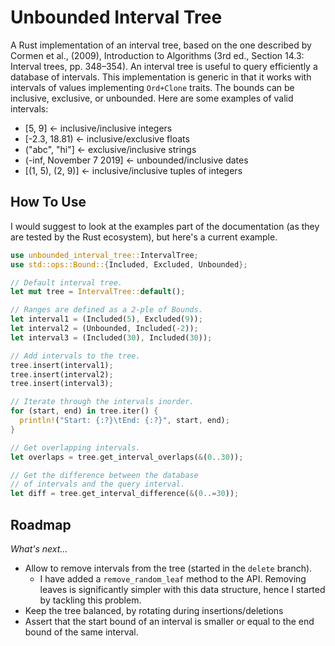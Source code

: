 # Unbounded Interval Tree

A Rust implementation of an interval tree, based on the one described by Cormen et al., (2009), Introduction to Algorithms (3rd ed., Section 14.3: Interval trees, pp. 348–354). An interval tree is useful to query efficiently a database of intervals. This implementation is generic in that it works with intervals of values implementing `Ord+Clone` traits. The bounds can be inclusive, exclusive, or unbounded. Here are some examples of valid intervals:

* [5, 9] <- inclusive/inclusive integers
* [-2.3, 18.81) <- inclusive/exclusive floats
* ("abc", "hi"] <- exclusive/inclusive strings
* (-inf, November 7 2019] <- unbounded/inclusive dates
* [(1, 5), (2, 9)] <- inclusive/inclusive tuples of integers

## How To Use

I would suggest to look at the examples part of the documentation (as they are tested by the Rust ecosystem), but here's a current example.

```rust
use unbounded_interval_tree::IntervalTree;
use std::ops::Bound::{Included, Excluded, Unbounded};

// Default interval tree.
let mut tree = IntervalTree::default();

// Ranges are defined as a 2-ple of Bounds.
let interval1 = (Included(5), Excluded(9));
let interval2 = (Unbounded, Included(-2));
let interval3 = (Included(30), Included(30));

// Add intervals to the tree.
tree.insert(interval1);
tree.insert(interval2);
tree.insert(interval3);

// Iterate through the intervals inorder.
for (start, end) in tree.iter() {
  println!("Start: {:?}\tEnd: {:?}", start, end);
}

// Get overlapping intervals.
let overlaps = tree.get_interval_overlaps(&(0..30));

// Get the difference between the database
// of intervals and the query interval.
let diff = tree.get_interval_difference(&(0..=30));
```

## Roadmap

*What's next...*

* Allow to remove intervals from the tree (started in the `delete` branch).
  * I have added a `remove_random_leaf` method to the API. Removing leaves is significantly simpler with this data structure, hence I started by tackling this problem.
* Keep the tree balanced, by rotating during insertions/deletions
* Assert that the start bound of an interval is smaller or equal to the end bound of the same interval.
